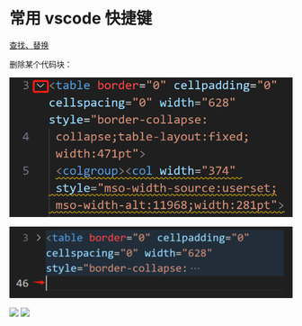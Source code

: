 # 常用 vscode 快捷键

[查找、替换](https://blog.csdn.net/weixin_44135807/article/details/102513935)

删除某个代码块：

![](figures/delete_code_block-2.png)

![](figures/delete_code_block-3.png)

<img src=D:/ProgramData/papers/docs/实用工具/快捷键/figures/delete_code_block-2.png>

<img src="D:\ProgramData\papers\docs\实用工具\快捷键\figures\delete_code_block-3.png">